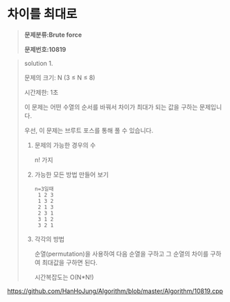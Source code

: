 # 차이를 최대로

> **문제분류:Brute force**
>
> **문제번호:10819**

> solution 1.
>
> 문제의 크기: N (3 ≤ N ≤ 8)
>
> 시간제한: 1초
>
>
>
> 이 문제는 어떤 수열의 순서를 바꿔서 차이가 최대가 되는 값을 구하는 문제입니다.
>
> 우선,  이 문제는 브루트 포스를 통해 풀 수 있습니다.
>
> 1. 문제의 가능한 경우의 수
>
>    n! 가지
>
> 2. 가능한 모든 방법 만들어 보기
>
>    ```
>    n=3일때
>     1 2 3
>     1 3 2
>     2 1 3
>     2 3 1
>     3 1 2
>     3 2 1
>    ```
>
> 3. 각각의 방법
>
>    순열(permutation)을 사용하여 다음 순열을 구하고 그 순열의 차이를 구하여 최대값을 구하면 된다.
>
>    시간복잡도는 O(N*N!)

https://github.com/HanHoJung/Algorithm/blob/master/Algorithm/10819.cpp












